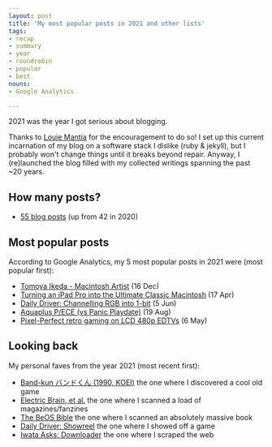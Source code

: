 ```yaml
---
layout: post
title: 'My most popular posts in 2021 and other lists'
tags:
- recap
- summary
- year
- roundrobin
- popular
- best
nouns:
- Google Analytics

---
```


2021 was the year I got serious about blogging.

Thanks to [Louie Mantia](http://lmnt.me) for the encouragement to do so! I set up this current incarnation of my blog on a software stack I dislike (ruby & jekyll), but I probably won't change things until it breaks beyond repair. Anyway, I (re)launched the blog filled with my collected writings spanning the past ~20 years.

## How many posts?
- [55 blog posts](/search/?q=2021) (up from 42 in 2020)

## Most popular posts
According to Google Analytics, my 5 most popular posts in 2021 were (most popular first):
- [Tomoya Ikeda - Macintosh Artist](/2021/12/16/tomoya-ikeda-macintosh-artist/) (16 Dec) <!-- 5K -->
- [Turning an iPad Pro into the Ultimate Classic Macintosh](/2021/04/17/turning-an-ipad-pro-into-the-ultimate-classic-macintosh/) (17 Apr) <!-- 3K -->
- [Daily Driver: Channelling RGB into 1-bit](/2021/06/05/channelling-rgb-into-1bit/) (5 Jun) <!-- 3K -->
- [Aquaplus P/ECE (vs Panic Playdate)](/2021/08/19/aquaplus-piece-vs-panic-playdate/) (19 Aug) <!-- 3K -->
- [Pixel-Perfect retro gaming on LCD 480p EDTVs](/2021/05/06/pixel-perfect-retro-gaming-in-480p/) (6 May) <!-- 1K -->

## Looking back
My personal faves from the year 2021 (most recent first):
- [Band-kun バンドくん (1990, KOEI)](/2020/12/16/band-kun/) the one where I discovered a cool old game
- [Electric Brain, et al.](/2020/11/30/pc-engine-fanatics-console-mazine-electric-brain-games-amusement-pleasure/) the one where I scanned a load of magazines/fanzines
- [The BeOS Bible](/2020/11/11/the-beos-bible/) the one where I scanned an absolutely massive book
- [Daily Driver: Showreel](/2020/07/04/showreel/) the one where I showed off a game
- [Iwata Asks: Downloader](/2020/01/05/iwata-asks-downloader/) the one where I scraped the web

